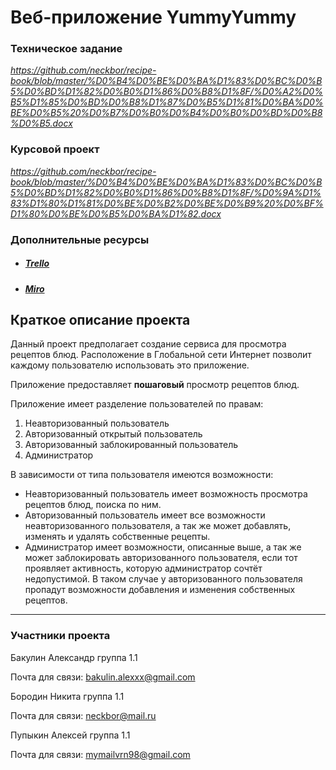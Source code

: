 # Веб-приложение YummyYummy

### Техническое задание
*https://github.com/neckbor/recipe-book/blob/master/%D0%B4%D0%BE%D0%BA%D1%83%D0%BC%D0%B5%D0%BD%D1%82%D0%B0%D1%86%D0%B8%D1%8F/%D0%A2%D0%B5%D1%85%D0%BD%D0%B8%D1%87%D0%B5%D1%81%D0%BA%D0%BE%D0%B5%20%D0%B7%D0%B0%D0%B4%D0%B0%D0%BD%D0%B8%D0%B5.docx*

### Курсовой проект
*https://github.com/neckbor/recipe-book/blob/master/%D0%B4%D0%BE%D0%BA%D1%83%D0%BC%D0%B5%D0%BD%D1%82%D0%B0%D1%86%D0%B8%D1%8F/%D0%9A%D1%83%D1%80%D1%81%D0%BE%D0%B2%D0%BE%D0%B9%20%D0%BF%D1%80%D0%BE%D0%B5%D0%BA%D1%82.docx*

### Дополнительные ресурсы ###
* ##### [Trello](https://trello.com/b/Ql54ikNJ/yummyummy)
* ##### [Miro](https://miro.com/app/board/o9J_kul6-84=/)

## Краткое описание проекта
Данный проект предполагает создание сервиса для просмотра рецептов блюд. Расположение в Глобальной сети Интернет позволит каждому пользователю использовать это приложение.

Приложение предоставляет **пошаговый** просмотр рецептов блюд.

Приложение имеет разделение пользователей по правам:
1. Неавторизованный пользователь
2. Авторизованный открытый пользователь
3. Авторизованный заблокированный пользователь
4. Администратор

В зависимости от типа пользователя имеются возможности:
* Неавторизованный пользователь имеет возможность просмотра рецептов блюд, поиска по ним.
* Авторизованный пользователь имеет все возможности неавторизованного пользователя, а так же может добавлять, изменять и удалять собственные рецепты.
* Администратор имеет возможности, описанные выше, а так же может заблокировать авторизованного пользователя, если тот проявляет активность, которую администратор сочтёт недопустимой. В таком случае у авторизованного пользователя пропадут возможности добавления и изменения собственных рецептов.
***

### Участники проекта ###
Бакулин Александр группа 1.1 

Почта для связи: 	bakulin.alexxx@gmail.com

Бородин Никита группа 1.1

Почта для связи:  neckbor@mail.ru

Пупыкин Алексей группа 1.1

Почта для связи:  mymailvrn98@gmail.com

